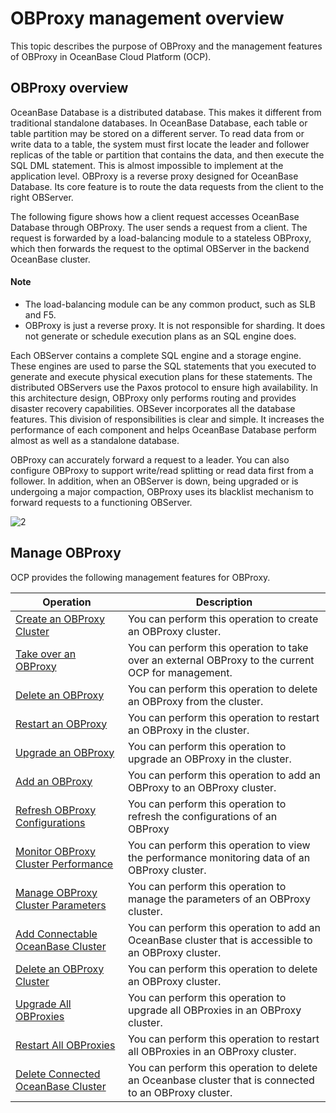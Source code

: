 OBProxy management overview 
================================================

This topic describes the purpose of OBProxy and the management features of OBProxy in OceanBase Cloud Platform (OCP). 

OBProxy overview 
-------------------------------------

OceanBase Database is a distributed database. This makes it different from traditional standalone databases. In OceanBase Database, each table or table partition may be stored on a different server. To read data from or write data to a table, the system must first locate the leader and follower replicas of the table or partition that contains the data, and then execute the SQL DML statement. This is almost impossible to implement at the application level. OBProxy is a reverse proxy designed for OceanBase Database. Its core feature is to route the data requests from the client to the right OBServer. 

The following figure shows how a client request accesses OceanBase Database through OBProxy. The user sends a request from a client. The request is forwarded by a load-balancing module to a stateless OBProxy, which then forwards the request to the optimal OBServer in the backend OceanBase cluster. 

  <main id="notice" type='explain'>
    <h4>Note</h4>
    <ul>
    <li>The load-balancing module can be any common product, such as SLB and F5.</li>
    <li>OBProxy is just a reverse proxy. It is not responsible for sharding. It does not generate or schedule execution plans as an SQL engine does.</li>
    </ul>
  </main>

  




Each OBServer contains a complete SQL engine and a storage engine. These engines are used to parse the SQL statements that you executed to generate and execute physical execution plans for these statements. The distributed OBServers use the Paxos protocol to ensure high availability. In this architecture design, OBProxy only performs routing and provides disaster recovery capabilities. OBSever incorporates all the database features. This division of responsibilities is clear and simple. It increases the performance of each component and helps OceanBase Database perform almost as well as a standalone database. 

OBProxy can accurately forward a request to a leader. You can also configure OBProxy to support write/read splitting or read data first from a follower. In addition, when an OBServer is down, being upgraded or is undergoing a major compaction, OBProxy uses its blacklist mechanism to forward requests to a functioning OBServer. 

![2](https://help-static-aliyun-doc.aliyuncs.com/assets/img/en-US/1726967161/p184129.png)

Manage OBProxy 
-----------------------------------

OCP provides the following management features for OBProxy. 


|                                     Operation                                      |                                              Description                                               |
|------------------------------------------------------------------------------------|--------------------------------------------------------------------------------------------------------|
| [Create an OBProxy Cluster](../../800.obproxy-management/100.create-an-obproxy-cluster.md)           | You can perform this operation to create an OBProxy cluster.                                           |
| [Take over an OBProxy](../../800.obproxy-management/200.userguide-obproxy.md)                | You can perform this operation to take over an external OBProxy to the current OCP for management.     |
| [Delete an OBProxy](../../800.obproxy-management/300.delete-obproxy.md)                   | You can perform this operation to delete an OBProxy from the cluster.                                  |
| [Restart an OBProxy](../../800.obproxy-management/400.restart-obproxy.md)                  | You can perform this operation to restart an OBProxy in the cluster.                                   |
| [Upgrade an OBProxy](../../800.obproxy-management/500.upgrade-obproxy.md)                  | You can perform this operation to upgrade an OBProxy in the cluster.                                   |
| [Add an OBProxy](../../800.obproxy-management/600.add-obproxy.md)                      | You can perform this operation to add an OBProxy to an OBProxy cluster.                                |
| [Refresh OBProxy Configurations](../../800.obproxy-management/700.refresh-obproxy-configuration.md)      | You can perform this operation to refresh the configurations of an OBProxy                             |
| [Monitor OBProxy Cluster Performance](../../800.obproxy-management/800.obproxy-cluster-performance-monitoring.md) | You can perform this operation to view the performance monitoring data of an OBProxy cluster.          |
| [Manage OBProxy Cluster Parameters](../../800.obproxy-management/900.obproxy-cluster-parameter-management.md)   | You can perform this operation to manage the parameters of an OBProxy cluster.                         |
| [Add Connectable OceanBase Cluster](../../800.obproxy-management/1000.add-a-connectable-ob-cluster.md)   | You can perform this operation to add an OceanBase cluster that is accessible to an OBProxy cluster.   |
| [Delete an OBProxy Cluster](../../800.obproxy-management/1100.delete-obproxy-cluster.md)           | You can perform this operation to delete an OBProxy cluster.                                           |
| [Upgrade All OBProxies](../../800.obproxy-management/1200.upgrade-the-obproxy-cluster.md)               | You can perform this operation to upgrade all OBProxies in an OBProxy cluster.                         |
| [Restart All OBProxies](../../800.obproxy-management/1300.restart-obproxy-cluster.md)               | You can perform this operation to restart all OBProxies in an OBProxy cluster.                         |
| [Delete Connected OceanBase Cluster](../../800.obproxy-management/1400.delete-a-connected-ob-cluster.md)  | You can perform this operation to delete an Oceanbase cluster that is connected to an OBProxy cluster. |


